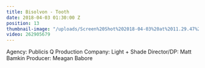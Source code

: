 ```yaml
---
title: Bisolvon - Tooth
date: 2018-04-03 01:30:00 Z
position: 13
thumbnail-image: "/uploads/Screen%20Shot%202018-04-03%20at%2011.29.47%20am.png"
video: 262905679
---
```


Agency: Publicis Q
Production Company: Light + Shade
Director/DP: Matt Bamkin
Producer: Meagan Babore